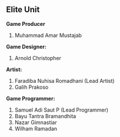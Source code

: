 ## Elite Unit

**Game Producer**

1. Muhammad Amar Mustajab

**Game Designer:**

1. Arnold Christopher

**Artist:**

1. Faradiba Nuhisa Romadhani (Lead Artist)
2. Galih Prakoso

**Game Programmer:**

1. Samuel Adi Saut P (Lead Programmer)
2. Bayu Tantra Bramandhita
3. Nazar Gimnastiar
4. Wilham Ramadan
